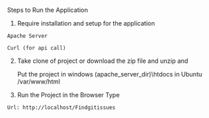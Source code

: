 Steps to Run the Application

   1. Require installation and setup for the application

    Apache Server
    
    Curl (for api call)

   2. Take clone of project or download the zip file and unzip and
      
      Put the project in windows (apache_server_dir)\htdocs
                      in Ubuntu   /var/www/html

   3. Run the Project in the Browser Type

    Url: http://localhost/Findgitissues
